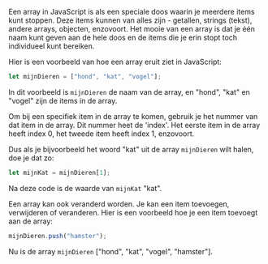 Een array in JavaScript is als een speciale doos waarin je meerdere items kunt stoppen. Deze items kunnen van alles zijn - getallen, strings (tekst), andere arrays, objecten, enzovoort. Het mooie van een array is dat je één naam kunt geven aan de hele doos en de items die je erin stopt toch individueel kunt bereiken.

Hier is een voorbeeld van hoe een array eruit ziet in JavaScript:
```javascript
let mijnDieren = ["hond", "kat", "vogel"];
```
In dit voorbeeld is `mijnDieren` de naam van de array, en "hond", "kat" en "vogel" zijn de items in de array.

Om bij een specifiek item in de array te komen, gebruik je het nummer van dat item in de array. Dit nummer heet de 'index'. Het eerste item in de array heeft index 0, het tweede item heeft index 1, enzovoort. 

Dus als je bijvoorbeeld het woord "kat" uit de array `mijnDieren` wilt halen, doe je dat zo:
```javascript
let mijnKat = mijnDieren[1];
```
Na deze code is de waarde van `mijnKat` "kat".

Een array kan ook veranderd worden. Je kan een item toevoegen, verwijderen of veranderen. Hier is een voorbeeld hoe je een item toevoegt aan de array:
```javascript
mijnDieren.push("hamster");
```
Nu is de array `mijnDieren` ["hond", "kat", "vogel", "hamster"].
